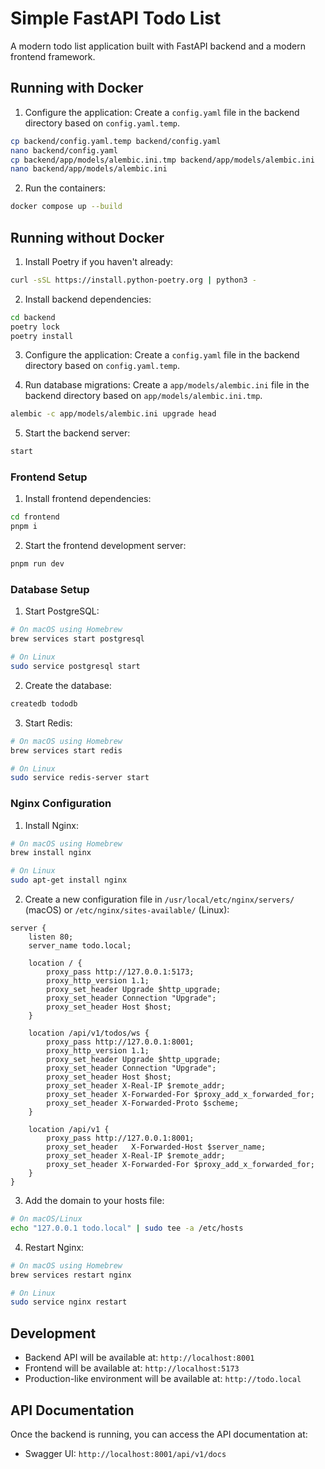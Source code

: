 # Simple FastAPI Todo List

A modern todo list application built with FastAPI backend and a modern frontend framework.

## Running with Docker

1. Configure the application:
Create a `config.yaml` file in the backend directory based on `config.yaml.temp`.
```bash
cp backend/config.yaml.temp backend/config.yaml
nano backend/config.yaml
cp backend/app/models/alembic.ini.tmp backend/app/models/alembic.ini
nano backend/app/models/alembic.ini
```

2. Run the containers:
```bash
docker compose up --build
```

## Running without Docker

1. Install Poetry if you haven't already:
```bash
curl -sSL https://install.python-poetry.org | python3 -
```

2. Install backend dependencies:
```bash
cd backend
poetry lock
poetry install
```

3. Configure the application:
Create a `config.yaml` file in the backend directory based on `config.yaml.temp`.

4. Run database migrations:
Create a `app/models/alembic.ini` file in the backend directory based on `app/models/alembic.ini.tmp`.
```bash
alembic -c app/models/alembic.ini upgrade head
```

5. Start the backend server:
```bash
start
```

### Frontend Setup

1. Install frontend dependencies:
```bash
cd frontend
pnpm i
```

2. Start the frontend development server:
```bash
pnpm run dev
```

### Database Setup

1. Start PostgreSQL:
```bash
# On macOS using Homebrew
brew services start postgresql

# On Linux
sudo service postgresql start
```

2. Create the database:
```bash
createdb tododb
```

3. Start Redis:
```bash
# On macOS using Homebrew
brew services start redis

# On Linux
sudo service redis-server start
```

### Nginx Configuration

1. Install Nginx:
```bash
# On macOS using Homebrew
brew install nginx

# On Linux
sudo apt-get install nginx
```

2. Create a new configuration file in `/usr/local/etc/nginx/servers/` (macOS) or `/etc/nginx/sites-available/` (Linux):
```nginx
server {
    listen 80;
    server_name todo.local;

    location / {
        proxy_pass http://127.0.0.1:5173;
        proxy_http_version 1.1;
        proxy_set_header Upgrade $http_upgrade;
        proxy_set_header Connection "Upgrade";
        proxy_set_header Host $host;
    }

    location /api/v1/todos/ws {
        proxy_pass http://127.0.0.1:8001;
        proxy_http_version 1.1;
        proxy_set_header Upgrade $http_upgrade;
        proxy_set_header Connection "Upgrade";
        proxy_set_header Host $host;
        proxy_set_header X-Real-IP $remote_addr;
        proxy_set_header X-Forwarded-For $proxy_add_x_forwarded_for;
        proxy_set_header X-Forwarded-Proto $scheme;
    }

    location /api/v1 {
        proxy_pass http://127.0.0.1:8001;
        proxy_set_header   X-Forwarded-Host $server_name;
        proxy_set_header X-Real-IP $remote_addr;
        proxy_set_header X-Forwarded-For $proxy_add_x_forwarded_for;
    }
}
```

3. Add the domain to your hosts file:
```bash
# On macOS/Linux
echo "127.0.0.1 todo.local" | sudo tee -a /etc/hosts
```

4. Restart Nginx:
```bash
# On macOS using Homebrew
brew services restart nginx

# On Linux
sudo service nginx restart
```

## Development

- Backend API will be available at: `http://localhost:8001`
- Frontend will be available at: `http://localhost:5173`
- Production-like environment will be available at: `http://todo.local`

## API Documentation

Once the backend is running, you can access the API documentation at:
- Swagger UI: `http://localhost:8001/api/v1/docs`
